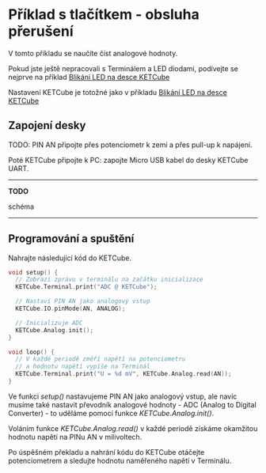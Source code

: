 # Příklad s tlačítkem - obsluha přerušení

V tomto příkladu se naučíte číst analogové hodnoty. 

Pokud jste ještě nepracovali s Terminálem a LED diodami, podívejte se nejprve na příklad [Blikání LED na desce KETCube](example_onBoardLED.md)

Nastavení KETCube je totožné jako v příkladu [Blikání LED na desce KETCube](example_onBoardLED.md)

## Zapojení desky

TODO: PIN AN připojte přes potenciometr k zemi a přes pull-up k napájení.

Poté KETCube připojte k PC: zapojte Micro USB kabel do desky KETCube UART.

---
**TODO**

schéma

---

## Programování a spuštění

Nahrajte následující kód do KETCube.

```c
void setup() {
  // Zobrazí zprávu v terminálu na začátku inicializace
  KETCube.Terminal.print("ADC @ KETCube");

  // Nastaví PIN AN jako analogový vstup
  KETCube.IO.pinMode(AN, ANALOG);

  // Inicializuje ADC
  KETCube.Analog.init();
}

void loop() {
  // V každé periodě změří napětí na potenciometru
  // a hodnotu napětí vypíše na Terminál
  KETCube.Terminal.print("U = %d mV", KETCube.Analog.read(AN));
}
```

Ve funkci *setup()* nastavujeme PIN AN jako analogový vstup, ale navíc musíme také nastavit převodník analogové hodnoty - ADC (Analog to Digital Converter) - to uděláme pomocí funkce *KETCube.Analog.init()*.

Voláním funkce *KETCube.Analog.read()* v každé periodě získáme okamžitou hodnotu napětí na PINu AN v milivoltech.

Po úspěšném překladu a nahrání kódu do KETCube otáčejte potenciometrem a sledujte hodnotu naměřeného napětí v Terminálu.
